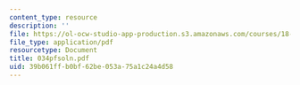 ```yaml
---
content_type: resource
description: ''
file: https://ol-ocw-studio-app-production.s3.amazonaws.com/courses/18-034-honors-differential-equations-spring-2004/39b061ffb0bf62be053a75a1c24a4d58_034pfsoln.pdf
file_type: application/pdf
resourcetype: Document
title: 034pfsoln.pdf
uid: 39b061ff-b0bf-62be-053a-75a1c24a4d58
---
```

